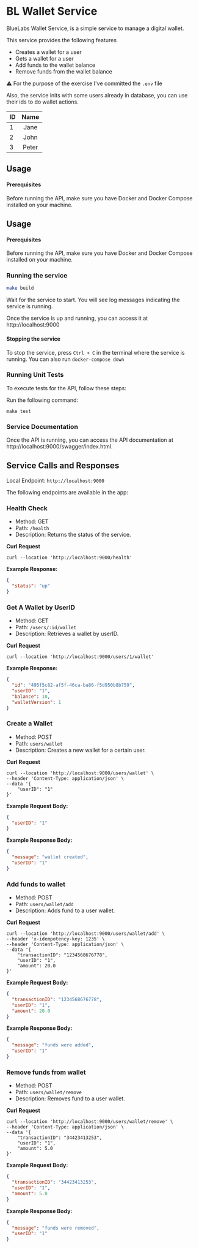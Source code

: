 # BL Wallet Service

BlueLabs Wallet Service, is a simple service to manage a digital wallet.

This service provides the following features

- Creates a wallet for a user
- Gets a wallet for a user
- Add funds to the wallet balance
- Remove funds from the wallet balance

⚠️ For the purpose of the exercise I've committed the `.env` file

Also, the service inits with some users already in database, you can use their ids to do wallet actions.

| ID | Name  |
|----|:-----:|
| 1  | Jane  |
| 2  | John  |
| 3  | Peter |

## Usage

#### Prerequisites

Before running the API, make sure you have Docker and Docker Compose installed on your machine.

## Usage

#### Prerequisites

Before running the API, make sure you have Docker and Docker Compose installed on your machine.

### Running the service

```bash
make build
```

Wait for the service to start. You will see log messages indicating the service is running.

Once the service is up and running, you can access it at http://localhost:9000

#### Stopping the service

To stop the service, press `Ctrl + C` in the terminal where the service is running.
You can also run `docker-compose down`

### Running Unit Tests

To execute tests for the API, follow these steps:

Run the following command:

```shell
make test
```

### Service Documentation

Once the API is running, you can access the API documentation at http://localhost:9000/swagger/index.html.

## Service Calls and Responses

Local Endpoint: `http://localhost:9000`

The following endpoints are available in the app:

### Health Check

- Method: GET
- Path: `/health`
- Description: Returns the status of the service.

**Curl Request**

```shell
curl --location 'http://localhost:9000/health'
```

**Example Response:**

```json
{
  "status": "up"
}
```

### Get A Wallet by UserID

- Method: GET
- Path: `/users/:id/wallet`
- Description: Retrieves a wallet by userID.

**Curl Request**

```shell
curl --location 'http://localhost:9000/users/1/wallet'
```

**Example Response:**

```json
{
  "id": "495f5c82-af5f-46ca-ba86-f5d950b8b759",
  "userID": "1",
  "balance": 10,
  "walletVersion": 1
}
```

### Create a Wallet

- Method: POST
- Path: `users/wallet`
- Description: Creates a new wallet for a certain user.

**Curl Request**

```shell
curl --location 'http://localhost:9000/users/wallet' \
--header 'Content-Type: application/json' \
--data '{
    "userID": "1"
}'
```

**Example Request Body:**

```json
{
  "userID": "1"
}
```

**Example Response Body:**

```json
{
  "message": "wallet created",
  "userID": "1"
}
```

### Add funds to wallet

- Method: POST
- Path: `users/wallet/add`
- Description: Adds fund to a user wallet.

**Curl Request**

```shell
curl --location 'http://localhost:9000/users/wallet/add' \
--header 'x-idempotency-key: 1235' \
--header 'Content-Type: application/json' \
--data '{
    "transactionID": "1234568676778",
    "userID": "1",
    "amount": 20.0
}'
```

**Example Request Body:**

```json
{
  "transactionID": "1234568676778",
  "userID": "1",
  "amount": 20.0
}
```

**Example Response Body:**

```json
{
  "message": "funds were added",
  "userID": "1"
}
```

### Remove funds from wallet

- Method: POST
- Path: `users/wallet/remove`
- Description: Removes fund to a user wallet.

**Curl Request**

```shell
curl --location 'http://localhost:9000/users/wallet/remove' \
--header 'Content-Type: application/json' \
--data '{
    "transactionID": "34423413253",
    "userID": "1",
    "amount": 5.0
}'
```

**Example Request Body:**

```json
{
  "transactionID": "34423413253",
  "userID": "1",
  "amount": 5.0
}
```

**Example Response Body:**

```json
{
  "message": "funds were removed",
  "userID": "1"
}
```
